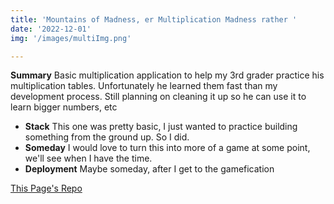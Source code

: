 ```yaml
---
title: 'Mountains of Madness, er Multiplication Madness rather '
date: '2022-12-01'
img: '/images/multiImg.png'

---
```


**Summary** Basic multiplication application to help my 3rd grader practice his multiplication tables. Unfortunately he learned them fast than my development process. Still planning on cleaning it up so he can use it to learn bigger numbers, etc
- **Stack** This one was pretty basic, I just wanted to practice building something from the ground up. So I did.
- **Someday** I would love to turn this into more of a game at some point, we'll see when I have the time.
- **Deployment** Maybe someday, after I get to the gamefication




[This Page's Repo](https://github.com/kjensen19/MultiMadness)

